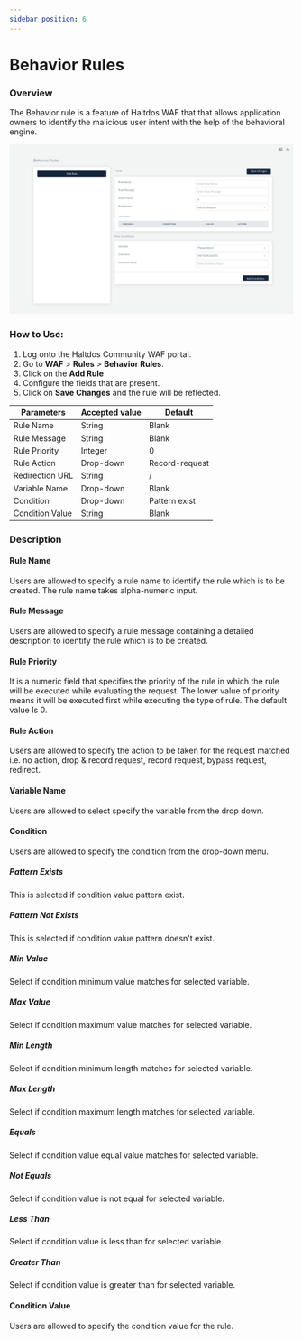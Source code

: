 ```yaml
---
sidebar_position: 6
---
```

# Behavior Rules

### Overview
The Behavior rule is a feature of Haltdos WAF that that allows application owners to identify the malicious user intent with the help of the behavioral engine.

![behaviour Rule](/img/ce-waf/docs/behavior_rule_2.png)


### How to Use:
1. Log onto the Haltdos Community WAF portal.
2. Go to **WAF** > **Rules** > **Behavior Rules**.
3. Click on the **Add Rule**
4. Configure the fields that are present.
5. Click on **Save Changes** and the rule will be reflected.

| Parameters      | Accepted value |  Default       |
|-----------------|----------------|----------------|
| Rule Name       | String         | Blank          |
| Rule Message    | String         | Blank          |
| Rule Priority   | Integer        | 0              |
| Rule Action     | Drop-down      | Record-request |
| Redirection URL | String         | /              |
| Variable Name   | Drop-down      | Blank          |
| Condition       | Drop-down      | Pattern exist  |
| Condition Value | String         | Blank          |


### Description
#### Rule Name
Users are allowed to specify a rule name to identify the rule which is to be created. The rule name takes alpha-numeric input.

#### Rule Message 
Users are allowed to specify a rule message containing a detailed description to identify the rule which is to be created.

#### Rule Priority
It is a numeric field that specifies the priority of the rule in which the rule will be executed while evaluating the request. The lower value of priority means it will be executed first while executing the type of rule. The default value Is 0.

#### Rule Action
Users are allowed to specify the action to be taken for the request matched i.e. no action, drop & record request, record request, bypass request, redirect.

#### Variable Name
Users are allowed to select specify the variable from the drop down.

#### Condition
Users are allowed to specify the condition from the drop-down menu.

#####  Pattern Exists
This is selected if condition value pattern exist.
   
##### Pattern Not Exists
This is selected if condition value pattern doesn't exist.
   
##### Min Value
Select if condition minimum value matches for selected variable.
   
##### Max Value
Select if condition maximum value matches for selected variable.
   
##### Min Length
Select if condition minimum length matches for selected variable.
   
##### Max Length
Select if condition maximum length matches for selected variable.
   
##### Equals
Select if condition value equal value matches for selected variable.
   
##### Not Equals
Select if condition value is not equal for selected variable.
   
##### Less Than
Select if condition value is less than for selected variable.
   
##### Greater Than  
Select if condition value is greater than for selected variable.
   
#### Condition Value
Users are allowed to specify the condition value for the rule.


